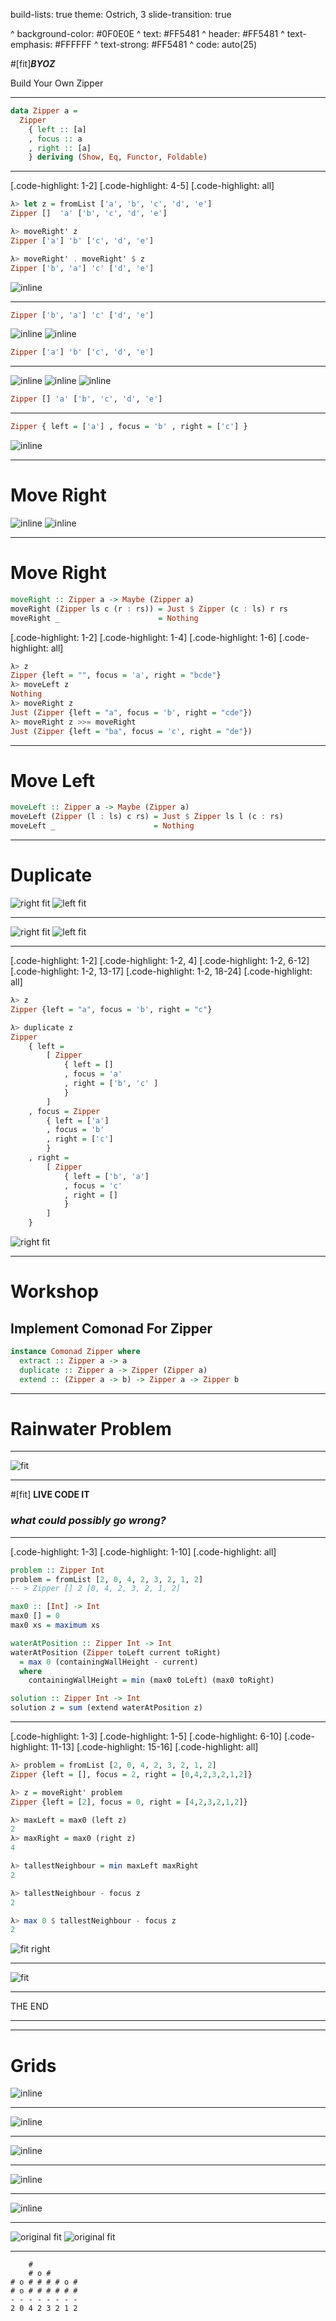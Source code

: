 build-lists: true
theme: Ostrich, 3
slide-transition: true

^ background-color: #0F0E0E
^ text: #FF5481
^ header: #FF5481
^ text-emphasis: #FFFFFF
^ text-strong: #FF5481
^ code: auto(25)

#[fit]**_BYOZ_**

Build Your Own Zipper

---

```haskell
data Zipper a =
  Zipper
    { left :: [a]
    , focus :: a
    , right :: [a]
    } deriving (Show, Eq, Functor, Foldable)
```

---

[.code-highlight: 1-2]
[.code-highlight: 4-5]
[.code-highlight: all]
```haskell
λ> let z = fromList ['a', 'b', 'c', 'd', 'e']
Zipper []  'a' ['b', 'c', 'd', 'e']

λ> moveRight' z
Zipper ['a'] 'b' ['c', 'd', 'e']

λ> moveRight' . moveRight' $ z
Zipper ['b', 'a'] 'c' ['d', 'e']
```

![inline](./images/zipper.png)

---

```haskell
Zipper ['b', 'a'] 'c' ['d', 'e']
```

![inline](./images/zipper.png)
![inline](./images/zipper-l1.png)

```haskell
Zipper ['a'] 'b' ['c', 'd', 'e']
```


---

![inline](./images/zipper.png)
![inline](./images/zipper-l1.png)
![inline](./images/zipper-l2.png)

```haskell
Zipper [] 'a' ['b', 'c', 'd', 'e']
```
---

```haskell
Zipper { left = ['a'] , focus = 'b' , right = ['c'] }
```

![inline](./images/zipper-small.png)

---

# Move Right

![inline](./images/zipper-l1.png)
![inline](./images/zipper.png)

---

# Move Right

```haskell
moveRight :: Zipper a -> Maybe (Zipper a)
moveRight (Zipper ls c (r : rs)) = Just $ Zipper (c : ls) r rs
moveRight _                      = Nothing
```

[.code-highlight: 1-2]
[.code-highlight: 1-4]
[.code-highlight: 1-6]
[.code-highlight: all]
```haskell
λ> z
Zipper {left = "", focus = 'a', right = "bcde"}
λ> moveLeft z
Nothing
λ> moveRight z
Just (Zipper {left = "a", focus = 'b', right = "cde"})
λ> moveRight z >>= moveRight
Just (Zipper {left = "ba", focus = 'c', right = "de"})
```

---

# Move Left

```haskell
moveLeft :: Zipper a -> Maybe (Zipper a)
moveLeft (Zipper (l : ls) c rs) = Just $ Zipper ls l (c : rs)
moveLeft _                      = Nothing
```

---

# Duplicate
![right fit](./images/zipper-duplicate.png)
![left fit](./images/zipper-small.png)

---

![right fit](./images/zipper-duplicate.png)
![left fit](./images/zipper-small.png)

---


[.code-highlight: 1-2]
[.code-highlight: 1-2, 4]
[.code-highlight: 1-2, 6-12]
[.code-highlight: 1-2, 13-17]
[.code-highlight: 1-2, 18-24]
[.code-highlight: all]
```haskell
λ> z
Zipper {left = "a", focus = 'b', right = "c"}

λ> duplicate z
Zipper
    { left =
        [ Zipper
            { left = []
            , focus = 'a'
            , right = ['b', 'c' ]
            }
        ]
    , focus = Zipper
        { left = ['a']
        , focus = 'b'
        , right = ['c']
        }
    , right =
        [ Zipper
            { left = ['b', 'a']
            , focus = 'c'
            , right = [] 
            }
        ]
    }
```
![right fit](./images/zipper-duplicate.png)

---

# Workshop
## Implement Comonad For Zipper

```haskell
instance Comonad Zipper where
  extract :: Zipper a -> a
  duplicate :: Zipper a -> Zipper (Zipper a)
  extend :: (Zipper a -> b) -> Zipper a -> Zipper b
```

---


# Rainwater Problem

---

![fit](./images/rainwater.png)

---

#[fit] **LIVE CODE IT**

### *what could possibly go wrong?*

---



[.code-highlight: 1-3]
[.code-highlight: 1-10]
[.code-highlight: all]
```haskell
problem :: Zipper Int
problem = fromList [2, 0, 4, 2, 3, 2, 1, 2]
-- > Zipper [] 2 [0, 4, 2, 3, 2, 1, 2]

max0 :: [Int] -> Int
max0 [] = 0
max0 xs = maximum xs

waterAtPosition :: Zipper Int -> Int
waterAtPosition (Zipper toLeft current toRight)
  = max 0 (containingWallHeight - current)
  where
    containingWallHeight = min (max0 toLeft) (max0 toRight)

solution :: Zipper Int -> Int
solution z = sum (extend waterAtPosition z)
```

---

[.code-highlight: 1-3]
[.code-highlight: 1-5]
[.code-highlight: 6-10]
[.code-highlight: 11-13]
[.code-highlight: 15-16]
[.code-highlight: all]
```haskell
λ> problem = fromList [2, 0, 4, 2, 3, 2, 1, 2]
Zipper {left = [], focus = 2, right = [0,4,2,3,2,1,2]}

λ> z = moveRight' problem
Zipper {left = [2], focus = 0, right = [4,2,3,2,1,2]}

λ> maxLeft = max0 (left z)
2
λ> maxRight = max0 (right z)
4

λ> tallestNeighbour = min maxLeft maxRight
2

λ> tallestNeighbour - focus z
2

λ> max 0 $ tallestNeighbour - focus z
2
```

![fit right](./images/rainwater.png)

---

![fit](./images/questions/any-questions-dwight.gif)

---

THE END 

---


---

# Grids


![inline](./images/grids/grid-selected.png)

---

![inline](./images/grids/duplicate-grid.png)

---

![inline](./images/grids/duplicate-grid-selected.png)

---

![inline](./images/grids/sudoku-rules.png)

---

![inline](./images/tree-demo-1.png)

---

![original fit](./images/tree-demo-1.png)
![original fit](./images/tree-demo-2.png)

---

```
    #    
    # o #  
# o # # # # o #
# o # # # # # #
- - - - - - - -
2 0 4 2 3 2 1 2
```
